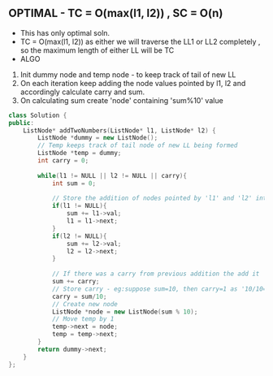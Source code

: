 ## OPTIMAL - TC = O(max(l1, l2)) , SC = O(n)

- This has only optimal soln.
- TC = O(max(l1, l2)) as either we will traverse the LL1 or LL2 completely , so the maximum length of either LL will be TC
- ALGO
1. Init dummy node and temp node - to keep track of tail of new LL
2. On each iteration keep adding the node values pointed by l1, l2 and accordingly calculate carry and sum.
3. On calculating sum create 'node' containing 'sum%10' value

```cpp
class Solution {
public:
    ListNode* addTwoNumbers(ListNode* l1, ListNode* l2) {
        ListNode *dummy = new ListNode();
        // Temp keeps track of tail node of new LL being formed
        ListNode *temp = dummy;
        int carry = 0;
        
        while(l1 != NULL || l2 != NULL || carry){
            int sum = 0;
            
            // Store the addition of nodes pointed by 'l1' and 'l2' into sum
            if(l1 != NULL){
                sum += l1->val;
                l1 = l1->next;
            }
            if(l2 != NULL){
                sum += l2->val;
                l2 = l2->next;
            }
            
            // If there was a carry from previous addition the add it
            sum += carry;
            // Store carry - eg:suppose sum=10, then carry=1 as '10/10=1'
            carry = sum/10;
            // Create new node
            ListNode *node = new ListNode(sum % 10);
            // Move temp by 1
            temp->next = node;
            temp = temp->next;
        }
        return dummy->next;
    }
};

```
